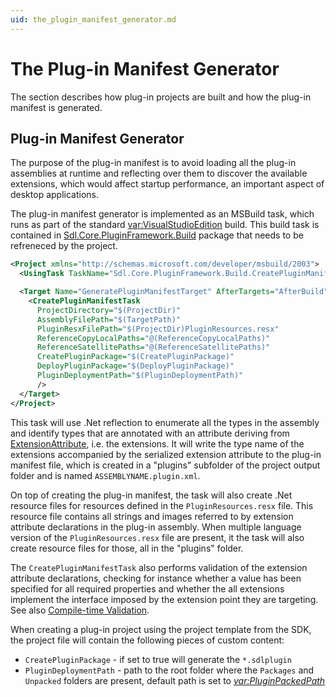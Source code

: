 ```yaml
---
uid: the_plugin_manifest_generator.md
---
```

The Plug-in Manifest Generator
======
The section describes how plug-in projects are built and how the plug-in manifest is generated.

Plug-in Manifest Generator
----
The purpose of the plug-in manifest is to avoid loading all the plug-in assemblies at runtime and reflecting over them to discover the available extensions, which would affect startup performance, an important aspect of desktop applications.

 The plug-in manifest generator is implemented as an MSBuild task, which runs as part of the standard <var:VisualStudioEdition> build. This build task is contained in [Sdl.Core.PluginFramework.Build](https://www.nuget.org/packages/Sdl.Core.PluginFramework.Build/) package that needs to be refreneced by the project.

```xml
<Project xmlns="http://schemas.microsoft.com/developer/msbuild/2003">
  <UsingTask TaskName="Sdl.Core.PluginFramework.Build.CreatePluginManifestTask" AssemblyFile="Sdl.Core.PluginFramework.BuildTasks.dll" />

  <Target Name="GeneratePluginManifestTarget" AfterTargets="AfterBuild">
    <CreatePluginManifestTask
      ProjectDirectory="$(ProjectDir)"
      AssemblyFilePath="$(TargetPath)"
      PluginResxFilePath="$(ProjectDir)PluginResources.resx"
      ReferenceCopyLocalPaths="@(ReferenceCopyLocalPaths)"
      ReferenceSatellitePaths="@(ReferenceSatellitePaths)"
      CreatePluginPackage="$(CreatePluginPackage)"
      DeployPluginPackage="$(DeployPluginPackage)"
      PluginDeploymentPath="$(PluginDeploymentPath)"
      />
  </Target>
</Project>
```

This task will use .Net reflection to enumerate all the types in the assembly and identify types that are annotated with an attribute deriving from [ExtensionAttribute](../../api/core/Sdl.Core.PluginFramework.ExtensionAttribute.yml), i.e. the extensions. It will write the type name of the extensions accompanied by the serialized extension attribute to the plug-in manifest file, which is created in a "plugins" subfolder of the project output folder and is named `ASSEMBLYNAME.plugin.xml`.

On top of creating the plug-in manifest, the task will also create .Net resource files for resources defined in the `PluginResources.resx` file. This resource file contains all strings and images referred to by extension attribute declarations in the plug-in assembly. When multiple language version of the `PluginResources.resx` file are present, it the task will also create resource files for those, all in the "plugins" folder.

The `CreatePluginManifestTask` also performs validation of the extension attribute declarations, checking for instance whether a value has been specified for all required properties and whether the all extensions implement the interface imposed by the extension point they are targeting. See also [Compile-time Validation](extensions.md#compile-time-validation).

When creating a plug-in project using the project template from the SDK, the project file will contain the following pieces of custom content:

*  `CreatePluginPackage` - if set to true will generate the `*.sdlplugin`
*  `PluginDeploymentPath` - path to the root folder where the `Packages` and `Unpacked` folders are present, default path is set to *<var:PluginPackedPath>*